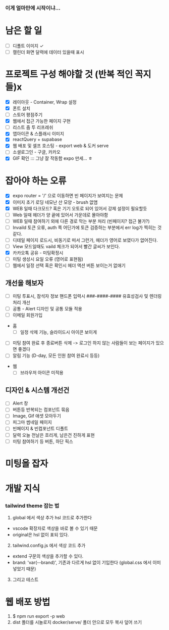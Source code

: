 ### 이게 얼마만에 시작이냐...

# 남은 할 일

- [ ] 디폴트 이미지 &check;
- [ ] 캘린더 화면 달력에 데이터 있을때 표시

# 프로젝트 구성 해야할 것 (반복 적인 꼭지들)x

- [x] 레이아웃 - Container, Wrap 설정
- [x] 폰트 설치
- [ ] 스토어 평점주기
- [x] 웹에서 접근 가능한 페이지 구현
- [ ] 리스트 줌 투 리프레쉬
- [x] 앱아이콘 & 스플래시 이미지
- [x] reactQuery + supabase
- [x] 웹 배포 및 셀프 호스팅 - export web & 도커 serve
- [ ] 소셜로그인 - 구글, 카카오
- [x] GIF 확인 ::: 그냥 잘 작동함 expo 만세... ㅎ

# 잡아야 하는 오류

- [x] expo router = '/' 으로 이동하면 빈 페이지가 보여지는 문제
- [x] 이미지 초기 로딩 네모난 산 모양 - brush 없앰
- [x] WEB 일때 다크모드? 혹은 기기 오토로 되어 있어서 강제 설정이 필요할듯
- [ ] Web 일때 헤더가 양 끝에 있어서 가운데로 몰아야함
- [ ] WEB 일때 참여하기 외에 다른 경로 막는 부분 처리 (빈페이지? 접근 불가?)
- [ ] Invaild 토큰 오류, auth 쪽 어딘가에 토큰 검증하는 부분에서 err log가 찍히는 것
      같다.
- [ ] 디테일 페이지 로드시, 비동기로 떠서 그런가, 헤더가 영어로 보였다가 없어진다.
- [ ] View 모드일때도 vaild 체크가 되어서 빨간 글씨가 보인다.
- [x] 카카오톡 공유 - 미팅확정시
- [ ] 미팅 생성시 요일 오류 (영어로 표현됨)
- [ ] 웹에서 일정 선택 혹은 확인시 헤더 액션 버튼 보이는거 없애기

## 개선을 해보자

- [ ] 미팅 투표시, 참석자 정보 핸드폰 입력시 ###-####-#### 유효성검사 및 렌더링 처리 개선
- [ ] 공통 - Alert 디자인 및 공통 모듈 적용
- [ ] 이메일 회원가입
- 홈
  - [ ] 일정 삭제 기능, 슬라이드시 아이콘 보이게
- [ ] 미팅 참여 완료 후 종료버튼 삭제 -> 로그인 하지 않는 사람들이 보는 페이지가 있으면 좋겠다
- [ ] 알림 기능 (D-day, 모든 인원 참여 완료시 등등)
- 웹
  - [ ] 브라우저 아이콘 미적용

## 디자인 & 시스템 개선건

- [ ] Alert 창
- [ ] 버튼등 반복되는 컴포넌트 묶음
- [ ] Image, Gif 애셋 모아두기
- [ ] 피그마 썸네일 페이지
- [ ] 빈페이지 & 빈컴포넌트 디폴트
- [ ] 달력 오늘 전날은 흐리게, 남은건 진하게 표현
- [ ] 미팅 참여하기 등 버튼, 하단 픽스

# 미팅을 잡자

# 개발 지식

### tailwind theme 잡는 법

1. global 에서 색상 추가 hsl 코드로 추가한다

- vscode 확장자로 색상을 바로 볼 수 있기 때문
- original은 hsl 없이 표되 있다.

2. tailwind.config.js 에서 색상 코드 추가

- extend 구문의 색상을 추가할 수 있다.
- brand: 'var(--brand)', 기존과 다르게 hsl 없이 기입한다 (global.css 에서 이미 넣었기 때문)

3. 그리고 테스트

# 웹 배포 방법

1. $ npm run export -p web
2. dist 폴더를 시놀로지 docker/serve/ 폴더 안으로 모두 복사 덮어 쓰기
